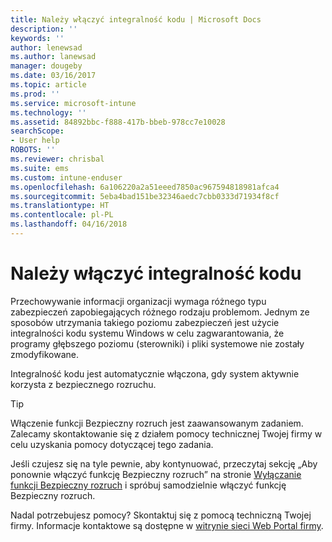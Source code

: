```yaml
---
title: Należy włączyć integralność kodu | Microsoft Docs
description: ''
keywords: ''
author: lenewsad
ms.author: lanewsad
manager: dougeby
ms.date: 03/16/2017
ms.topic: article
ms.prod: ''
ms.service: microsoft-intune
ms.technology: ''
ms.assetid: 84892bbc-f888-417b-bbeb-978cc7e10028
searchScope:
- User help
ROBOTS: ''
ms.reviewer: chrisbal
ms.suite: ems
ms.custom: intune-enduser
ms.openlocfilehash: 6a106220a2a51eeed7850ac967594818981afca4
ms.sourcegitcommit: 5eba4bad151be32346aedc7cbb0333d71934f8cf
ms.translationtype: HT
ms.contentlocale: pl-PL
ms.lasthandoff: 04/16/2018
---
```

# <a name="you-need-to-enable-code-integrity"></a>Należy włączyć integralność kodu

Przechowywanie informacji organizacji wymaga różnego typu zabezpieczeń zapobiegających różnego rodzaju problemom. Jednym ze sposobów utrzymania takiego poziomu zabezpieczeń jest użycie integralności kodu systemu Windows w celu zagwarantowania, że programy głębszego poziomu (sterowniki) i pliki systemowe nie zostały zmodyfikowane.

Integralność kodu jest automatycznie włączona, gdy system aktywnie korzysta z bezpiecznego rozruchu.

> [!Tip]
> Włączenie funkcji Bezpieczny rozruch jest zaawansowanym zadaniem. Zalecamy skontaktowanie się z działem pomocy technicznej Twojej firmy w celu uzyskania pomocy dotyczącej tego zadania.

Jeśli czujesz się na tyle pewnie, aby kontynuować, przeczytaj sekcję „Aby ponownie włączyć funkcję Bezpieczny rozruch” na stronie [Wyłączanie funkcji Bezpieczny rozruch](https://msdn.microsoft.com/library/windows/hardware/dn898540(v=vs.85).aspx) i spróbuj samodzielnie włączyć funkcję Bezpieczny rozruch.

Nadal potrzebujesz pomocy? Skontaktuj się z pomocą techniczną Twojej firmy. Informacje kontaktowe są dostępne w [witrynie sieci Web Portal firmy](https://portal.manage.microsoft.com#HelpDeskDialog).
